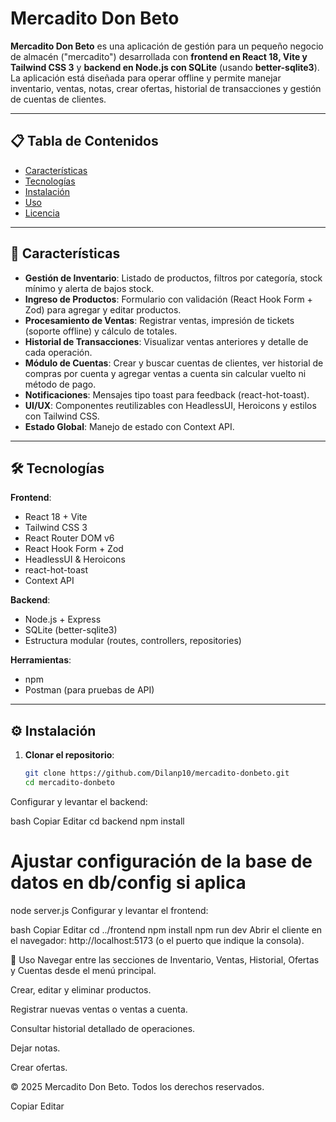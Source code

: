 # Mercadito Don Beto

**Mercadito Don Beto** es una aplicación de gestión para un pequeño negocio de almacén ("mercadito") desarrollada con **frontend en React 18, Vite y Tailwind CSS 3** y **backend en Node.js con SQLite** (usando **better-sqlite3**). La aplicación está diseñada para operar offline y permite manejar inventario, ventas, notas, crear ofertas, historial de transacciones y gestión de cuentas de clientes.

---

## 📋 Tabla de Contenidos

- [Características](#-características)
- [Tecnologías](#-tecnologías)
- [Instalación](#-instalación)
- [Uso](#-uso)
- [Licencia](#-licencia)

---

## 🎯 Características

- **Gestión de Inventario**: Listado de productos, filtros por categoría, stock mínimo y alerta de bajos stock.
- **Ingreso de Productos**: Formulario con validación (React Hook Form + Zod) para agregar y editar productos.
- **Procesamiento de Ventas**: Registrar ventas, impresión de tickets (soporte offline) y cálculo de totales.
- **Historial de Transacciones**: Visualizar ventas anteriores y detalle de cada operación.
- **Módulo de Cuentas**: Crear y buscar cuentas de clientes, ver historial de compras por cuenta y agregar ventas a cuenta sin calcular vuelto ni método de pago.
- **Notificaciones**: Mensajes tipo toast para feedback (react-hot-toast).
- **UI/UX**: Componentes reutilizables con HeadlessUI, Heroicons y estilos con Tailwind CSS.
- **Estado Global**: Manejo de estado con Context API.

---

## 🛠 Tecnologías

**Frontend**:

- React 18 + Vite
- Tailwind CSS 3
- React Router DOM v6
- React Hook Form + Zod
- HeadlessUI & Heroicons
- react-hot-toast
- Context API

**Backend**:

- Node.js + Express
- SQLite (better-sqlite3)
- Estructura modular (routes, controllers, repositories)

**Herramientas**:

- npm
- Postman (para pruebas de API)

---

## ⚙️ Instalación

1. **Clonar el repositorio**:

   ```bash
   git clone https://github.com/Dilanp10/mercadito-donbeto.git
   cd mercadito-donbeto
Configurar y levantar el backend:

bash
Copiar
Editar
cd backend
npm install
# Ajustar configuración de la base de datos en db/config si aplica
node server.js
Configurar y levantar el frontend:

bash
Copiar
Editar
cd ../frontend
npm install
npm run dev
Abrir el cliente en el navegador: http://localhost:5173 (o el puerto que indique la consola).

🚀 Uso
Navegar entre las secciones de Inventario, Ventas, Historial, Ofertas y Cuentas desde el menú principal.

Crear, editar y eliminar productos.

Registrar nuevas ventas o ventas a cuenta.

Consultar historial detallado de operaciones.

Dejar notas.

Crear ofertas.

© 2025 Mercadito Don Beto. Todos los derechos reservados.

Copiar
Editar
